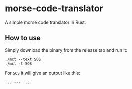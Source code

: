 # morse-code-translator
A simple morse code translator in Rust.

## How to use

Simply download the binary from the release tab and run it:

```
./mct --text SOS
./mct -t SOS
```

For `SOS` it will give an output like this:

```
... --- ...
```